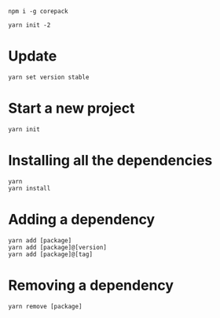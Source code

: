 ```
npm i -g corepack
```

```
yarn init -2
```

# Update
```
yarn set version stable
```

# Start a new project
```
yarn init
```

# Installing all the dependencies
```
yarn
yarn install
```

# Adding a dependency
```
yarn add [package]
yarn add [package]@[version]
yarn add [package]@[tag]
```

# Removing a dependency
```
yarn remove [package]
```
